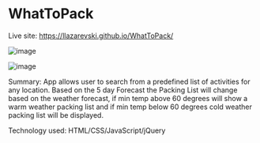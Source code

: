 # WhatToPack

Live site: https://llazarevski.github.io/WhatToPack/

![image](https://user-images.githubusercontent.com/44681920/62012630-be542480-b156-11e9-94a1-23a24bf24e78.png)

![image](https://user-images.githubusercontent.com/44681920/62012659-2440ac00-b157-11e9-82aa-20ecacc87832.png)


Summary: App allows user to search from a predefined list of activities for any location. 
Based on the 5 day Forecast the Packing List will change based on the weather forecast, if min temp above 60 degrees will show a warm weather packing list and 
if min temp below 60 degrees cold weather packing list will be displayed.  

Technology used: HTML/CSS/JavaScript/jQuery

